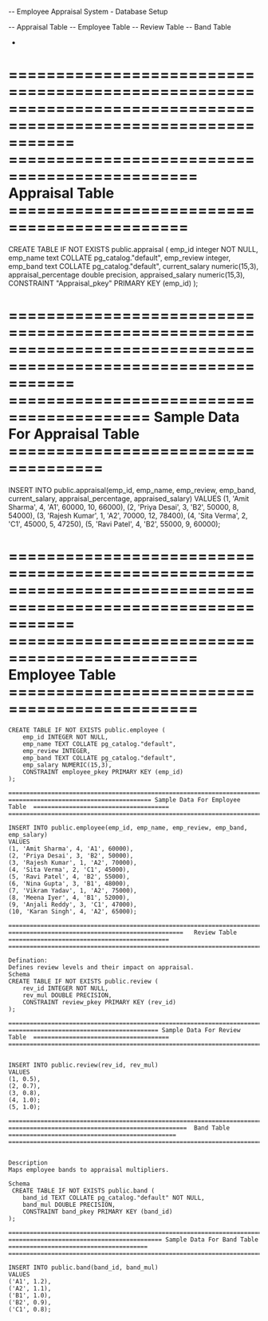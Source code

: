 -- Employee Appraisal System - Database Setup

-- Appraisal Table
-- Employee Table
-- Review Table
-- Band Table

*
===============================================================================================================
==============================================   Appraisal Table  =============================================
===============================================================================================================

CREATE TABLE IF NOT EXISTS public.appraisal (
    emp_id integer NOT NULL,
    emp_name text COLLATE pg_catalog."default",
    emp_review integer,
    emp_band text COLLATE pg_catalog."default",
    current_salary numeric(15,3),
    appraisal_percentage double precision,
    appraised_salary numeric(15,3),
    CONSTRAINT "Appraisal_pkey" PRIMARY KEY (emp_id)
);

===============================================================================================================
========================================= Sample Data For Appraisal Table  ====================================
===============================================================================================================


INSERT INTO public.appraisal(emp_id, emp_name, emp_review, emp_band, current_salary, appraisal_percentage, appraised_salary)
VALUES
(1, 'Amit Sharma', 4, 'A1', 60000, 10, 66000),
(2, 'Priya Desai', 3, 'B2', 50000, 8, 54000),
(3, 'Rajesh Kumar', 1, 'A2', 70000, 12, 78400),
(4, 'Sita Verma', 2, 'C1', 45000, 5, 47250),
(5, 'Ravi Patel', 4, 'B2', 55000, 9, 60000);


===============================================================================================================
==============================================   Employee Table  ==============================================
===============================================================================================================

```Schema
CREATE TABLE IF NOT EXISTS public.employee (
    emp_id INTEGER NOT NULL,
    emp_name TEXT COLLATE pg_catalog."default",
    emp_review INTEGER,
    emp_band TEXT COLLATE pg_catalog."default",
    emp_salary NUMERIC(15,3),
    CONSTRAINT employee_pkey PRIMARY KEY (emp_id)
);

===============================================================================================================
======================================== Sample Data For Employee Table  ======================================
===============================================================================================================

INSERT INTO public.employee(emp_id, emp_name, emp_review, emp_band, emp_salary)
VALUES
(1, 'Amit Sharma', 4, 'A1', 60000),
(2, 'Priya Desai', 3, 'B2', 50000),
(3, 'Rajesh Kumar', 1, 'A2', 70000),
(4, 'Sita Verma', 2, 'C1', 45000),
(5, 'Ravi Patel', 4, 'B2', 55000),
(6, 'Nina Gupta', 3, 'B1', 48000),
(7, 'Vikram Yadav', 1, 'A2', 75000),
(8, 'Meena Iyer', 4, 'B1', 52000),
(9, 'Anjali Reddy', 3, 'C1', 47000),
(10, 'Karan Singh', 4, 'A2', 65000);

===============================================================================================================
=================================================   Review Table  =============================================
===============================================================================================================

Defination:
Defines review levels and their impact on appraisal.
Schema
CREATE TABLE IF NOT EXISTS public.review (
    rev_id INTEGER NOT NULL,
    rev_mul DOUBLE PRECISION,
    CONSTRAINT review_pkey PRIMARY KEY (rev_id)
);

===============================================================================================================
========================================== Sample Data For Review Table  ======================================
===============================================================================================================


INSERT INTO public.review(rev_id, rev_mul)
VALUES
(1, 0.5),
(2, 0.7),
(3, 0.8),
(4, 1.0);
(5, 1.0);

===============================================================================================================
==================================================  Band Table  ===============================================
===============================================================================================================


Description
Maps employee bands to appraisal multipliers.

Schema
 CREATE TABLE IF NOT EXISTS public.band (
    band_id TEXT COLLATE pg_catalog."default" NOT NULL,
    band_mul DOUBLE PRECISION,
    CONSTRAINT band_pkey PRIMARY KEY (band_id)
);

===============================================================================================================
=========================================== Sample Data For Band Table  =======================================
===============================================================================================================

INSERT INTO public.band(band_id, band_mul)
VALUES
('A1', 1.2),
('A2', 1.1),
('B1', 1.0),
('B2', 0.9),
('C1', 0.8);

